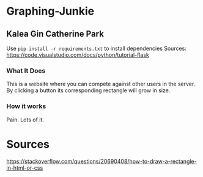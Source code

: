 # Graphing-Junkie
## Kalea Gin Catherine Park

Use `pip install -r requirements.txt` to install dependencies
Sources:
https://code.visualstudio.com/docs/python/tutorial-flask
### What It Does
This is a website where you can compete against other users in the server. By clicking a button its corresponding rectangle will grow in size.
### How it works
Pain. Lots of it.
# Sources
https://stackoverflow.com/questions/20690408/how-to-draw-a-rectangle-in-html-or-css
